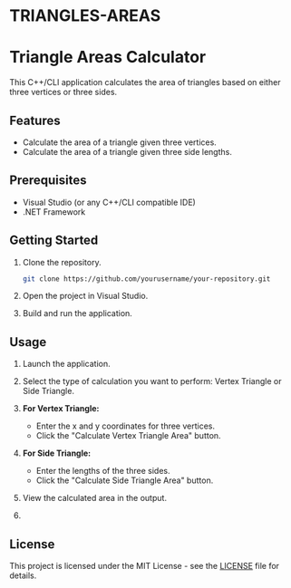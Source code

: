 # TRIANGLES-AREAS
# Triangle Areas Calculator

This C++/CLI application calculates the area of triangles based on either three vertices or three sides.

## Features

- Calculate the area of a triangle given three vertices.
- Calculate the area of a triangle given three side lengths.

## Prerequisites

- Visual Studio (or any C++/CLI compatible IDE)
- .NET Framework

## Getting Started

1. Clone the repository.
    ```sh
    git clone https://github.com/yourusername/your-repository.git
    ```

2. Open the project in Visual Studio.

3. Build and run the application.

## Usage

1. Launch the application.

2. Select the type of calculation you want to perform: Vertex Triangle or Side Triangle.

3. **For Vertex Triangle:**
   - Enter the x and y coordinates for three vertices.
   - Click the "Calculate Vertex Triangle Area" button.

4. **For Side Triangle:**
   - Enter the lengths of the three sides.
   - Click the "Calculate Side Triangle Area" button.

5. View the calculated area in the output.
6. 
## License

This project is licensed under the MIT License - see the [LICENSE](LICENSE) file for details.
